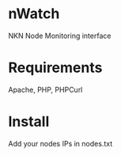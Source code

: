 # nWatch
NKN Node Monitoring interface

# Requirements 
Apache, PHP, PHPCurl 

# Install 
Add your nodes IPs in nodes.txt
